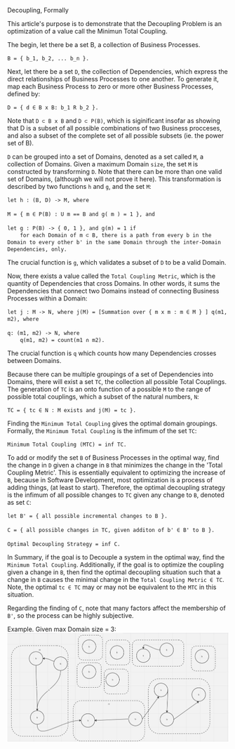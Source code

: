 Decoupling, Formally

This article's purpose is to demonstrate that the Decoupling Problem is an optimization of a value call the Minimun Total Coupling.


The begin, let there be a set B, a collection of Business Processes.

	B = { b_1, b_2, ... b_n }.



Next, let there be a set `D`, the collection of Dependencies, which express the direct relationships of Business Processes to one another. To generate it, map each Business Process to zero or more other Business Processes, defined by:

	D = { d ∈ B x B: b_1 R b_2 }. 
 

Note that `D ⊂ B x B` and `D ⊂ P(B)`, which is siginificant insofar as showing that D is a subset of all possible combinations of two Business procceses, and also a subset of the complete set of all possible subsets (ie. the power set of B).


`D` can be grouped into a set of Domains, denoted as a set called `M`, a collection of Domains. Given a maximum Domain `size`, the set `M` is constructed by transforming `D`. Note that there can be more than one valid set of Domains, (although we will not prove it here). This transformation is described by two functions `h` and `g`, and the set `M`:


	let h : (B, D) -> M, where

	M = { m ∈ P(B) : U m == B and g( m ) = 1 }, and

	let g : P(B) -> { 0, 1 }, and g(m) = 1 if
		for each Domain of m ⊂ B, there is a path from every b in the Domain to every other b' in the same Domain through the inter-Domain Dependencies, only.

The crucial function is `g`, which validates a subset of `D` to be a valid Domain.

Now, there exists a value called the `Total Coupling Metric`, which is the quantity of Dependencies that cross Domains. In other words, it sums the Dependencies that connect two Domains instead of connecting Business Processes within a Domain:

 	let j : M -> N, where j(M) = [Summation over { m x m : m ∈ M } ] q(m1, m2), where

	q: (m1, m2) -> N, where
		q(m1, m2) = count(m1 ∩ m2).

The crucial function is `q` which counts how many Dependencies crosses between Domains.


Because there can be multiple groupings of a set of Dependencies into Domains, there will exist a set `TC`, the collection all possible Total Couplings. The generation of `TC` is an onto function of a possible `M` to the range of possible total couplings, which a subset of the natural numbers, `N`:

	TC = { tc ∈ N : M exists and j(M) = tc }.


Finding the `Minimum Total Coupling` gives the optimal domain groupings. Formally, the `Minimum Total Coupling` is the infimum of the set `TC`:

	Minimum Total Coupling (MTC) = inf TC.



To add or modify the set `B` of Business Processes in the optimal way, find the change in `D` given a change in `B` that minimizes the change in the 'Total Coupling Metric'. This is essentially equivalent to optimizing the increase of `B`, because in Software Development, most optimization is a process of adding things, (at least to start). Therefore, the optimal decoupling strategy is the infimum of all possible changes to `TC` given any change to `B`, denoted as set `C`:

	let B' = { all possible incremental changes to B }.

	C = { all possible changes in TC, given additon of b' ∈ B' to B }.

	Optimal Decoupling Strategy = inf C.


In Summary, if the goal is to Decouple a system in the optimal way, find the `Minimum Total Coupling`. Additionally, if the goal is to optimize the coupling given a change in `B`, then find the optimal decoupling situation such that a change in `B` causes the minimal change in the `Total Coupling Metric ∈ TC`.  Note, the optimal `tc ∈ TC` may or may not be equivalent to the `MTC` in this situation.

Regarding the finding of `C`, note that many factors affect the membership of `B'`, so the process can be highly subjective.


Example. Given max Domain size = 3: 
![img](https://github.com/Adrianjewell91/decoupler-website/blob/main/Screenshot%202024-02-10%20at%2010.01.19%20AM.png)
